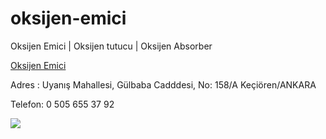 # oksijen-emici
Oksijen Emici | Oksijen tutucu | Oksijen Absorber

<a href="http://www.genopak.net/oksijen-emici/"> Oksijen Emici  </a>
 
Adres : Uyanış Mahallesi, Gülbaba Cadddesi, No: 158/A Keçiören/ANKARA
 
Telefon: 0 505 655 37 92

<a href=" http://www.genopak.net/oksijen-emici/"><img src=" https://i0.wp.com/www.genopak.net/wp-content/uploads/2018/07/oksijen-emici-b1.jpg?resize=1100%2C150"></a>
